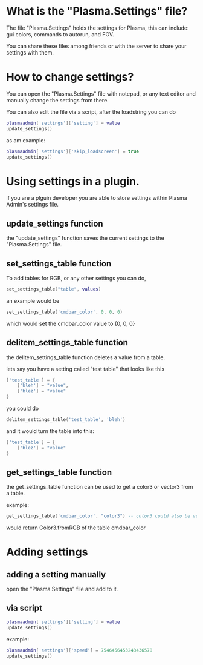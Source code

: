 # What is the "Plasma.Settings" file?

The file "Plasma.Settings" holds the settings for Plasma, this can include: gui colors, commands to autorun, and FOV.

You can share these files among friends or with the server to share your settings with them.

# How to change settings?

You can open the "Plasma.Settings" file with notepad, or any text editor and manually change the settings from there.

You can also edit the file via a script, after the loadstring you can do
```lua
plasmaadmin['settings']['setting'] = value
update_settings()
```
as am example:
```lua
plasmaadmin['settings']['skip_loadscreen'] = true
update_settings()
```

# Using settings in a plugin.

if you are a plguin developer you are able to store settings within Plasma Admin's settings file.


## update_settings function
the "update_settings" function saves the current settings to the "Plasma.Settings" file.


## set_settings_table function
To add tables for RGB, or any other settings you can do,
```lua
set_settings_table("table", values)
```

an example would be

```lua
set_settings_table('cmdbar_color', 0, 0, 0)
```
which would set the cmdbar_color value to {0, 0, 0}



## delitem_settings_table function


the delitem_settings_table function deletes a value from a table.

lets say you have a setting called "test table" that looks like this
```lua
['test_table'] = {
    ['bleh'] = "value",
    ['blez'] = "value"
}
```
you could do

```lua
delitem_settings_table('test_table', 'bleh')
```
and it would turn the table into this:

```lua
['test_table'] = {
    ['blez'] = "value"
}
```


## get_settings_table function

the get_settings_table function can be used to get a color3 or vector3 from a table.

example:

```lua
get_settings_table('cmdbar_color', "color3") -- color3 could also be vector3
```
would return Color3.fromRGB of the table cmdbar_color


# Adding settings

## adding a setting manually

open the "Plasma.Settings" file and add to it.

## via script

```lua
plasmaadmin['settings']['setting'] = value
update_settings()
```

example:

```lua
plasmaadmin['settings']['speed'] = 7546456453243436578
update_settings()
```
